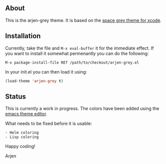 ## About

This is the arjen-grey theme. It is based on the
[space grey theme for xcode](https://github.com/zdne/spacegray-xcode).

## Installation

Currently, take the file and `M-x eval-buffer` it for the immediate
effect. If you want to install it somewhat permenantly you can do the
following:

`M-x package-install-file RET /path/to/checkout/arjen-grey.el`

In your init.el you can then load it using:

```lisp
(load-theme 'arjen-grey t)
```

## Status

This is currently a work in progress. The colors have been added using
the
[emacs theme editor](https://github.com/emacsfodder/emacs-theme-editor).

What needs to be fixed before it is usable:

    - Helm coloring
    - Lisp coloring 

Happy coding!

Arjen

